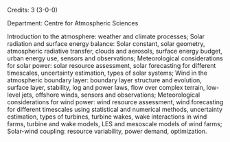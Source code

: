 Credits: 3 (3-0-0)

Department: Centre for Atmospheric Sciences

Introduction to the atmosphere: weather and climate processes; Solar radiation and surface energy balance: Solar constant, solar geometry, atmospheric radiative transfer, clouds and aerosols, surface energy budget, urban energy use, sensors and observations; Meteorological considerations for solar power: solar resource assessment, solar forecasting for different timescales, uncertainty estimation, types of solar systems; Wind in the atmospheric boundary layer: boundary layer structure and evolution, surface layer, stability, log and power laws, flow over complex terrain, low-level jets, offshore winds, sensors and observations; Meteorological considerations for wind power: wind resource assessment, wind forecasting for different timescales using statistical and numerical methods, uncertainty estimation, types of turbines, turbine wakes, wake interactions in wind farms, turbine and wake models, LES and mesoscale models of wind farms; Solar-wind coupling: resource variability, power demand, optimization.